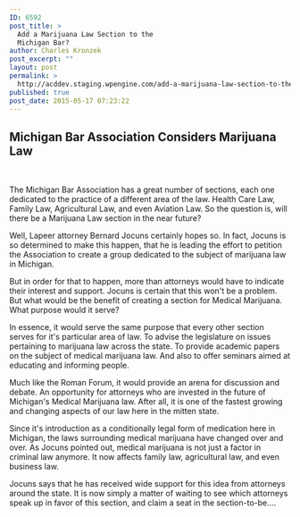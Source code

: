 ```yaml
---
ID: 6592
post_title: >
  Add a Marijuana Law Section to the
  Michigan Bar?
author: Charles Kronzek
post_excerpt: ""
layout: post
permalink: >
  http://acddev.staging.wpengine.com/add-a-marijuana-law-section-to-the-michigan-bar.html
published: true
post_date: 2015-05-17 07:23:22
---
```

<h2>Michigan Bar Association Considers Marijuana Law</h2>
&nbsp;

The Michigan Bar Association has a great number of sections, each one dedicated to the practice of a different area of the law. Health Care Law, Family Law, Agricultural Law, and even Aviation Law. So the question is, will there be a Marijuana Law section in the near future?

Well, Lapeer attorney Bernard Jocuns certainly hopes so. In fact, Jocuns is so determined to make this happen, that he is leading the effort to petition the Association to create a group dedicated to the subject of marijuana law in Michigan.

But in order for that to happen, more than attorneys would have to indicate their interest and support. Jocuns is certain that this won't be a problem. But what would be the benefit of creating a section for Medical Marijuana. What purpose would it serve?

In essence, it would serve the same purpose that every other section serves for it's particular area of law. To advise the legislature on issues pertaining to marijuana law across the state. To provide academic papers on the subject of medical marijuana law. And also to offer seminars aimed at educating and informing people.

Much like the Roman Forum, it would provide an arena for discussion and debate. An opportunity for attorneys who are invested in the future of Michigan's Medical Marijuana law. After all, it is one of the fastest growing and changing aspects of our law here in the mitten state.

Since it's introduction as a conditionally legal form of medication here in Michigan, the laws surrounding medical marijuana have changed over and over. As Jocuns pointed out, medical marijuana is not just a factor in criminal law anymore. It now affects family law, agricultural law, and even business law.

Jocuns says that he has received wide support for this idea from attorneys around the state. It is now simply a matter of waiting to see which attorneys speak up in favor of this section, and claim a seat in the section-to-be….